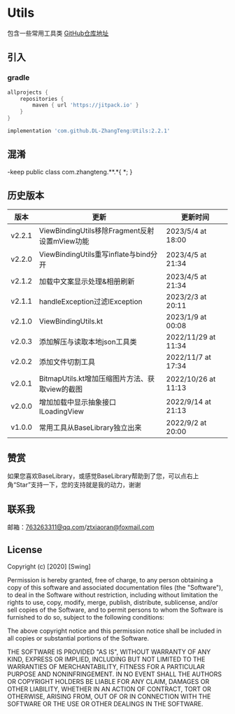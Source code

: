 # Utils

包含一些常用工具类
[GitHub仓库地址](https://github.com/DL-ZhangTeng/Utils)

## 引入

### gradle

```groovy
allprojects {
    repositories {
        maven { url 'https://jitpack.io' }
    }
}

implementation 'com.github.DL-ZhangTeng:Utils:2.2.1'
```

## 混淆

-keep public class com.zhangteng.**.*{ *; }

## 历史版本

| 版本     | 更新                                    | 更新时间                |
|--------|---------------------------------------|---------------------|
| v2.2.1 | ViewBindingUtils移除Fragment反射设置mView功能 | 2023/5/4 at 18:00   |
| v2.2.0 | ViewBindingUtils重写inflate与bind分开      | 2023/4/5 at 21:34   |
| v2.1.2 | 加载中文案显示处理&相册刷新                        | 2023/4/5 at 21:34   |
| v2.1.1 | handleException过滤IException           | 2023/2/3 at 20:11   |
| v2.1.0 | ViewBindingUtils.kt                   | 2023/1/9 at 00:08   |
| v2.0.3 | 添加解压与读取本地json工具类                      | 2022/11/29 at 11:34 |
| v2.0.2 | 添加文件切割工具                              | 2022/11/7 at 17:34  |
| v2.0.1 | BitmapUtils.kt增加压缩图片方法、获取view的截图      | 2022/10/26 at 11:13 |
| v2.0.0 | 增加加载中显示抽象接口ILoadingView               | 2022/9/14 at 21:13  |
| v1.0.0 | 常用工具从BaseLibrary独立出来                  | 2022/9/2 at 20:00   |

## 赞赏

如果您喜欢BaseLibrary，或感觉BaseLibrary帮助到了您，可以点右上角“Star”支持一下，您的支持就是我的动力，谢谢

## 联系我

邮箱：763263311@qq.com/ztxiaoran@foxmail.com

## License

Copyright (c) [2020] [Swing]

Permission is hereby granted, free of charge, to any person obtaining a copy
of this software and associated documentation files (the "Software"), to deal
in the Software without restriction, including without limitation the rights
to use, copy, modify, merge, publish, distribute, sublicense, and/or sell
copies of the Software, and to permit persons to whom the Software is
furnished to do so, subject to the following conditions:

The above copyright notice and this permission notice shall be included in all
copies or substantial portions of the Software.

THE SOFTWARE IS PROVIDED "AS IS", WITHOUT WARRANTY OF ANY KIND, EXPRESS OR
IMPLIED, INCLUDING BUT NOT LIMITED TO THE WARRANTIES OF MERCHANTABILITY,
FITNESS FOR A PARTICULAR PURPOSE AND NONINFRINGEMENT. IN NO EVENT SHALL THE
AUTHORS OR COPYRIGHT HOLDERS BE LIABLE FOR ANY CLAIM, DAMAGES OR OTHER
LIABILITY, WHETHER IN AN ACTION OF CONTRACT, TORT OR OTHERWISE, ARISING FROM,
OUT OF OR IN CONNECTION WITH THE SOFTWARE OR THE USE OR OTHER DEALINGS IN THE
SOFTWARE.
